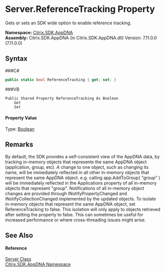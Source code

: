 # Server.ReferenceTracking Property 
 

Gets or sets an SDK wide option to enable reference tracking.

**Namespace:**&nbsp;<a href="N_Citrix_SDK_AppDNA">Citrix.SDK.AppDNA</a><br />**Assembly:**&nbsp;Citrix.SDK.AppDNA (in Citrix.SDK.AppDNA.dll) Version: 7.11.0.0 (7.11.0.0)

## Syntax

###C#
```csharp
public static bool ReferenceTracking { get; set; }
```

###VB
```vbnet
Public Shared Property ReferenceTracking As Boolean
	Get
	Set
```


#### Property Value
Type: <a href="http://msdn2.microsoft.com/en-us/library/a28wyd50" target="_blank">Boolean</a>

## Remarks
By default, the SDK provides a self-consistent view of the AppDNA data, by tracking in-memory objects that represents the same AppDNA object (application, group, etc). A change to one object, such as changing its name, will be immediately reflected in all other in-memory objects that represent the same AppDNA object. e.g. calling app.AddToGroup( "group" ) will be immediately reflected in the Applications property of all in-memory objects that represent "group". Notifications of all in-memory object changes are provided through INotifyPropertyChanged and INotifyCollectionChanged implemented by the updated objects. To isolate in-memory objects that represent the same AppDNA object, set ReferenceTracking to false. This isolation will only apply to objects retrieved after setting the property to false. This can sometimes be useful for increased performance or where cross-threading issues might arise.

## See Also


#### Reference
<a href="T_Citrix_SDK_AppDNA_Server">Server Class</a><br /><a href="N_Citrix_SDK_AppDNA">Citrix.SDK.AppDNA Namespace</a><br />